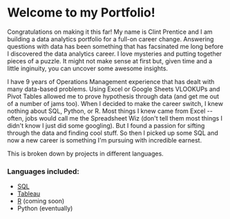 # Welcome to my Portfolio!
Congratulations on making it this far! 
My name is Clint Prentice and I am building a data analytics portfolio for a full-on career change. Answering questions with data has been something that has facsinated me long before I discovered the data analytics career. I love mysteries and putting together pieces of a puzzle. It might not make sense at first but, given time and a little inginuity, you can uncover some awesome insights.

I have 9 years of Operations Management experience that has dealt with many data-based problems. Using Excel or Google Sheets VLOOKUPs and Pivot Tables allowed me to prove hypothesis through data (and get me out of a number of jams too). When I decided to make the career switch, I knew nothing about SQL, Python, or R. Most things I knew came from Excel -- often, jobs would call me the Spreadsheet Wiz (don't tell them most things I didn't know I just did some googling). But I found a passion for sifting through the data and finding cool stuff. So then I picked up some SQL and now a new career is something I'm pursuing with incredible earnest.

This is broken down by projects in different languages.
### Languages included:
  * [SQL](https://github.com/clintprentice/portfolio/tree/main/SQL)
  * [Tableau](https://github.com/clintprentice/portfolio/tree/main/Tableau)
  * [R](https://github.com/clintprentice/portfolio/tree/main/R) (coming soon)
  * Python (eventually)
